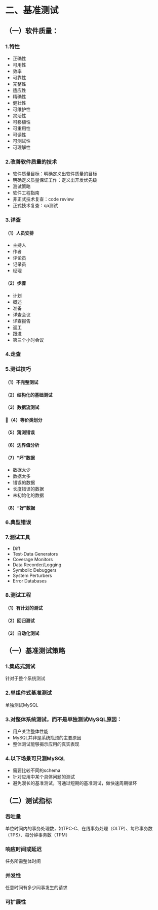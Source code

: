 # 二、基准测试


## （一）软件质量：

### 1.特性

- 正确性
- 可用性
- 效率
- 可靠性
- 完整性
- 适应性
- 精确性
- 健壮性
- 可维护性
- 灵活性
- 可移植性
- 可重用性
- 可读性
- 可测试性
- 可理解性

### 2.改善软件质量的技术

- 软件质量目标：明确定义出软件质量的目标
- 明确定义质量保证工作：定义出开发优先级
- 测试策略
- 软件工程指南
- 非正式技术复查：code review
- 正式技术复查：qa测试

### 3.详查

#### （1）人员安排

- 主持人
- 作者
- 评论员
- 记录员
- 经理

#### （2）步骤

- 计划
- 概述
- 准备
- 详查会议
- 详查报告
- 返工
- 跟进
- 第三个小时会议

### 4.走查

### 5.测试技巧

#### （1）不完整测试

#### （2）结构化的基础测试

#### （3）数据流测试

#### （4）等价类划分

#### （5）猜测错误

#### （6）边界值分析

#### （7）“坏”数据

- 数据太少
- 数据太多
- 错误的数据
- 长度错误的数据
- 未初始化的数据

#### （8）“好”数据

### 6.典型错误

### 7.测试工具

- Diff
- Test-Data Generators
- Coverage Monitors
- Data Recorder/Logging
- Symbolic Debuggers
- System Perturbers
- Error Databases

### 8.测试工程

#### （1）有计划的测试

#### （2）回归测试

#### （3）自动化测试


## （一）基准测试策略

### 1.集成式测试

针对于整个系统测试

### 2.单组件式基准测试

单独测试MySQL


### 3.对整体系统测试，而不是单独测试MySQL原因：

- 用户关注整体性能
- MySQL并非是系统瓶颈的主要原因
- 整体测试能够揭示应用的真实表现

### 4.以下场景可只测MySQL

- 需要比较不同的schema
- 针对应用中某个具体问题的测试
- 避免漫长的基准测试，可通过短期的基准测试，做快速周期循环

## （二）测试指标

### 吞吐量

单位时间内的事务处理数，如TPC-C、在线事务处理（OLTP）、每秒事务数（TPS）、每分钟事务数（TPM）

### 响应时间或延迟

任务所需整体时间

### 并发性

任意时间有多少同事发生的请求

### 可扩展性

